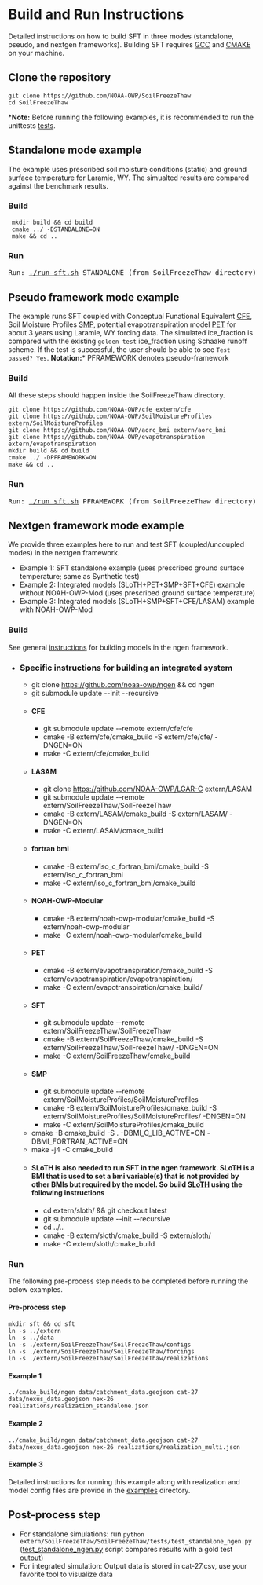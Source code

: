 # Build and Run Instructions
Detailed instructions on how to build SFT in three modes (standalone, pseudo, and nextgen frameworks). Building SFT requires [GCC](https://gcc.gnu.org) and [CMAKE](https://cmake.org/) on your machine.

## Clone the repository
```
git clone https://github.com/NOAA-OWP/SoilFreezeThaw
cd SoilFreezeThaw 
```
***Note:** Before running the following examples, it is recommended to run the unittests [tests](https://github.com/NOAA-OWP/SoilFreezeThaw/tree/ajk/doc_update/tests).

## Standalone mode example
The example uses prescribed soil moisture conditions (static) and ground surface temperature for Laramie, WY. The simualted results are compared against the benchmark results.

### Build
```
 mkdir build && cd build
 cmake ../ -DSTANDALONE=ON
 make && cd ..
```
### Run
<pre>
Run: <a href="https://github.com/NOAA-OWP/SoilFreezeThaw/blob/ajk/doc_update/run_sft.sh">./run_sft.sh</a> STANDALONE (from SoilFreezeThaw directory)    
</pre>

## Pseudo framework mode example
The example runs SFT coupled with Conceptual Funational Equivalent [CFE](https://github.com/NOAA-OWP/cfe/), Soil Moisture Profiles [SMP]( https://github.com/NOAA-OWP/SoilMoistureProfiles), potential evapotranspiration model [PET](https://github.com/NOAA-OWP/evapotranspiration) for about 3 years using Laramie, WY forcing data. The simulated ice_fraction is compared with the existing `golden test` ice_fraction using Schaake runoff scheme. If the test is successful, the user should be able to see `Test passed? Yes`.
**Notation:*** PFRAMEWORK denotes pseudo-framework
### Build
All these steps should happen inside the SoilFreezeThaw directory.
```
git clone https://github.com/NOAA-OWP/cfe extern/cfe
git clone https://github.com/NOAA-OWP/SoilMoistureProfiles extern/SoilMoistureProfiles
git clone https://github.com/NOAA-OWP/aorc_bmi extern/aorc_bmi
git clone https://github.com/NOAA-OWP/evapotranspiration extern/evapotranspiration
mkdir build && cd build
cmake ../ -DPFRAMEWORK=ON
make && cd ..
```
### Run
<pre>
Run: <a href="https://github.com/NOAA-OWP/SoilFreezeThaw/blob/ajk/doc_update/run_sft.sh">./run_sft.sh</a> PFRAMEWORK (from SoilFreezeThaw directory)
</pre>

## Nextgen framework mode example
We provide three examples here to run and test SFT (coupled/uncoupled modes) in the nextgen framework.
- Example 1: SFT standalone example (uses prescribed ground surface temperature; same as Synthetic test)
- Example 2: Integrated models (SLoTH+PET+SMP+SFT+CFE) example without NOAH-OWP-Mod (uses prescribed ground surface temperature)
- Example 3: Integrated models (SLoTH+SMP+SFT+CFE/LASAM) example with NOAH-OWP-Mod

### Build
See general [instructions](https://github.com/NOAA-OWP/ngen/wiki/NGen-Tutorial#running-cfe) for building models in the ngen framework. 
- ### Specific instructions for building an integrated system
  - git clone https://github.com/noaa-owp/ngen && cd ngen
  - git submodule update --init --recursive
  - #### CFE
    - git submodule update --remote extern/cfe/cfe 
    - cmake -B extern/cfe/cmake_build -S extern/cfe/cfe/ -DNGEN=ON
    - make -C extern/cfe/cmake_build
  - #### LASAM
    - git clone https://github.com/NOAA-OWP/LGAR-C extern/LASAM
    - git submodule update --remote extern/SoilFreezeThaw/SoilFreezeThaw  
    - cmake -B extern/LASAM/cmake_build -S extern/LASAM/ -DNGEN=ON
    - make -C extern/LASAM/cmake_build
  - #### fortran bmi
    - cmake -B extern/iso_c_fortran_bmi/cmake_build -S extern/iso_c_fortran_bmi
    - make -C extern/iso_c_fortran_bmi/cmake_build
  - #### NOAH-OWP-Modular
    - cmake -B extern/noah-owp-modular/cmake_build -S extern/noah-owp-modular
    - make -C extern/noah-owp-modular/cmake_build
  - #### PET
    - cmake -B extern/evapotranspiration/cmake_build -S extern/evapotranspiration/evapotranspiration/
    - make -C extern/evapotranspiration/cmake_build/
  - #### SFT
    - git submodule update --remote extern/SoilFreezeThaw/SoilFreezeThaw  
    - cmake -B extern/SoilFreezeThaw/cmake_build -S extern/SoilFreezeThaw/SoilFreezeThaw/ -DNGEN=ON
    - make -C extern/SoilFreezeThaw/cmake_build
  - #### SMP
    - git submodule update --remote extern/SoilMoistureProfiles/SoilMoistureProfiles
    - cmake -B extern/SoilMoistureProfiles/cmake_build -S extern/SoilMoistureProfiles/SoilMoistureProfiles/ -DNGEN=ON
    - make -C extern/SoilMoistureProfiles/cmake_build
  - cmake -B cmake_build -S . -DBMI_C_LIB_ACTIVE=ON -DBMI_FORTRAN_ACTIVE=ON
  - make -j4 -C cmake_build
  - #### SLoTH is also needed to run SFT in the ngen framework. SLoTH is a BMI that is used to set a bmi variable(s) that is not provided by other BMIs but required by the model. So build [SLoTH](https://github.com/NOAA-OWP/SLoTH) using the following instructions
    - cd extern/sloth/ && git checkout latest 
    - git submodule update --init --recursive
    - cd ../..
    - cmake -B extern/sloth/cmake_build -S extern/sloth/
    - make -C extern/sloth/cmake_build

### Run
The following pre-process step needs to be completed before running the below examples.
  #### Pre-process step
  ```
  mkdir sft && cd sft
  ln -s ../extern
  ln -s ../data 
  ln -s ./extern/SoilFreezeThaw/SoilFreezeThaw/configs
  ln -s ./extern/SoilFreezeThaw/SoilFreezeThaw/forcings
  ln -s ./extern/SoilFreezeThaw/SoilFreezeThaw/realizations
  ```
  
  #### Example 1
  ```
  ../cmake_build/ngen data/catchment_data.geojson cat-27 data/nexus_data.geojson nex-26 realizations/realization_standalone.json
  ```
  #### Example 2
  ```
  ../cmake_build/ngen data/catchment_data.geojson cat-27 data/nexus_data.geojson nex-26 realizations/realization_multi.json
  ```
  #### Example 3
  Detailed instructions for running this example along with realization and model config files are provide in the [examples](https://github.com/NOAA-OWP/SoilFreezeThaw/tree/ajk/doc_update/examples) directory.
## Post-process step
  - For standalone simulations: run `python extern/SoilFreezeThaw/SoilFreezeThaw/tests/test_standalone_ngen.py` ([test_standalone_ngen.py](https://github.com/NOAA-OWP/SoilFreezeThaw/blob/ajk/doc_update/tests/test_standalone_ngen.py) script compares results with a gold test [output](https://github.com/NOAA-OWP/SoilFreezeThaw/blob/ajk/doc_update/tests/file_golden.csv))
  - For integrated simulation: Output data is stored in cat-27.csv, use your favorite tool to visualize data
